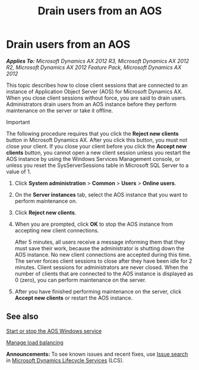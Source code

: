 ﻿---
title: Drain users from an AOS
TOCTitle: Drain users from an AOS
ms:assetid: d19bd816-cd9e-423a-94c7-aceb946baa30
ms:mtpsurl: https://technet.microsoft.com/en-us/library/Hh433538(v=AX.60)
ms:contentKeyID: 36941331
ms.date: 04/18/2014
mtps_version: v=AX.60
---

# Drain users from an AOS 


_**Applies To:** Microsoft Dynamics AX 2012 R3, Microsoft Dynamics AX 2012 R2, Microsoft Dynamics AX 2012 Feature Pack, Microsoft Dynamics AX 2012_

This topic describes how to close client sessions that are connected to an instance of Application Object Server (AOS) for Microsoft Dynamics AX. When you close client sessions without force, you are said to drain users. Administrators drain users from an AOS instance before they perform maintenance on the server or take it offline.


> [!IMPORTANT]
> <P>The following procedure requires that you click the <STRONG>Reject new clients</STRONG> button in Microsoft Dynamics AX. After you click this button, you must not close your client. If you close your client before you click the <STRONG>Accept new clients</STRONG> button, you cannot open a new client session unless you restart the AOS instance by using the Windows Services Management console, or unless you reset the SysServerSessions table in Microsoft SQL Server to a value of 1.</P>



1.  Click **System administration** \> **Common** \> **Users** \> **Online users**.

2.  On the **Server instances** tab, select the AOS instance that you want to perform maintenance on.

3.  Click **Reject new clients**.

4.  When you are prompted, click **OK** to stop the AOS instance from accepting new client connections.
    
    After 5 minutes, all users receive a message informing them that they must save their work, because the administrator is shutting down the AOS instance. No new client connections are accepted during this time. The server forces client sessions to close after they have been idle for 2 minutes. Client sessions for administrators are never closed. When the number of clients that are connected to the AOS instance is displayed as 0 (zero), you can perform maintenance on the server.

5.  After you have finished performing maintenance on the server, click **Accept new clients** or restart the AOS instance.

## See also

[Start or stop the AOS Windows service](start-or-stop-the-aos-windows-service.md)

[Manage load balancing](manage-load-balancing.md)

  
**Announcements:** To see known issues and recent fixes, use [Issue search](http://go.microsoft.com/fwlink/?linkid=389258) in [Microsoft Dynamics Lifecycle Services](http://go.microsoft.com/fwlink/?linkid=306505) (LCS).

